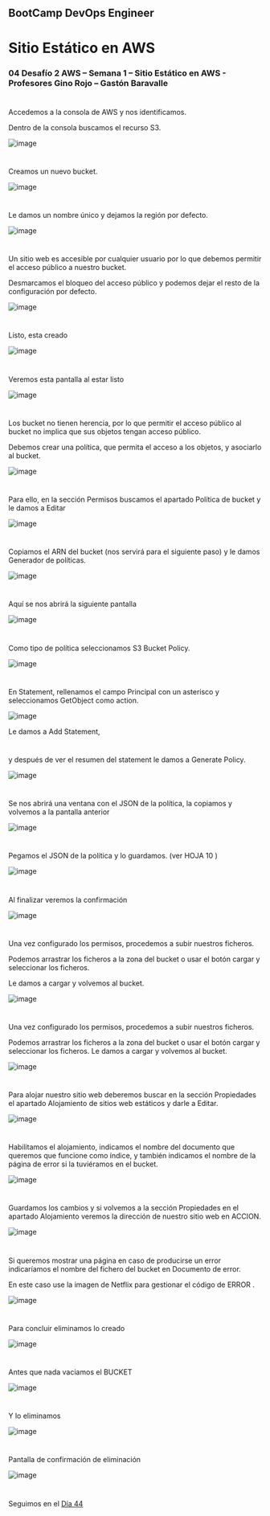 
## BootCamp DevOps Engineer	

#  Sitio Estático  en AWS 

### 04   Desafío 2 AWS – Semana 1 – Sitio Estático en AWS - Profesores Gino Rojo – Gastón Baravalle


#
#

Accedemos a la consola de AWS y nos identificamos.

Dentro de la consola buscamos el recurso S3.

![image](https://user-images.githubusercontent.com/96561825/173635168-486177e2-4867-449b-bb16-cb9e72c4b73b.png)

#
Creamos un nuevo bucket.

![image](https://user-images.githubusercontent.com/96561825/173635420-6778113e-8f87-4d7f-b84b-e5a967300cb5.png)

#

Le damos un nombre único y dejamos la región por defecto.

![image](https://user-images.githubusercontent.com/96561825/173635467-ab0ebb39-d068-4c9b-95a2-83ece90bdf85.png)

#

Un sitio web es accesible por cualquier usuario por lo que debemos permitir el acceso público a nuestro bucket.

Desmarcamos el bloqueo del acceso público y podemos dejar el resto de la configuración por defecto.

![image](https://user-images.githubusercontent.com/96561825/173635548-d1d9e179-6f3e-4a1e-b921-c144fab04d46.png)

#

Listo, esta creado

![image](https://user-images.githubusercontent.com/96561825/173635623-0c8f646b-8908-483d-b221-f045eb3a4f5f.png)

#

Veremos esta pantalla al estar listo

![image](https://user-images.githubusercontent.com/96561825/173635668-590cd30c-0c8b-4d61-8758-917dad635180.png)


#

Los bucket no tienen herencia, por lo que permitir el acceso público al bucket no implica que sus objetos tengan acceso público. 

Debemos crear una política, que permita el acceso a los objetos, y asociarlo al bucket. 

![image](https://user-images.githubusercontent.com/96561825/173635726-e073049c-fb8a-4918-a850-bc0cf1331f4b.png)


#

Para ello, en la sección Permisos buscamos el apartado Política de bucket y le damos a Editar

![image](https://user-images.githubusercontent.com/96561825/173635769-f658df33-4342-42a7-ab5a-8ef4dd51c925.png)

#

Copiamos el ARN del bucket (nos servirá para el siguiente paso) y le damos Generador de políticas.

![image](https://user-images.githubusercontent.com/96561825/173635804-4c942706-4908-4945-8638-5499a7169014.png)

#
Aquí se nos abrirá la siguiente pantalla

![image](https://user-images.githubusercontent.com/96561825/173635852-e7a8bdef-a301-4bf2-be0d-4a8ae6675897.png)


#
Como tipo de política seleccionamos S3 Bucket Policy.

![image](https://user-images.githubusercontent.com/96561825/173635896-c2c5de52-3c08-4b96-b6f5-19701c84ea3c.png)


#

En Statement, rellenamos el campo Principal con un asterisco y seleccionamos GetObject como action.

![image](https://user-images.githubusercontent.com/96561825/173635954-f0356cfc-265a-44b4-aeb1-4429fd1bec30.png)

Le damos a Add Statement,

#

 y después de ver el resumen del statement le damos a Generate Policy.
 
 ![image](https://user-images.githubusercontent.com/96561825/173636036-1065c66e-9a07-4c77-b3d6-69035fb70be8.png)

#

Se nos abrirá una ventana con el JSON de la política, la copiamos y volvemos a la pantalla anterior 

![image](https://user-images.githubusercontent.com/96561825/173636087-8ad02103-d6ae-4c14-bd8d-eb2e46c76332.png)

#

Pegamos el JSON de la política y lo guardamos.  (ver HOJA 10 )

![image](https://user-images.githubusercontent.com/96561825/173636121-ce6e2c1d-afe7-4557-8c13-d8748610c6f4.png)


#

Al finalizar veremos la confirmación


![image](https://user-images.githubusercontent.com/96561825/173636193-fbd0d9c0-bcd8-4017-ab8b-5ae14c270c3a.png)

#

Una vez configurado los permisos, procedemos a subir nuestros ficheros.

Podemos arrastrar los ficheros a la zona del bucket o usar el botón cargar y seleccionar los ficheros.

Le damos a cargar y volvemos al bucket.

![image](https://user-images.githubusercontent.com/96561825/173636226-9a32c865-c016-4374-ba72-399eb317ff5f.png)



#

Una vez configurado los permisos, procedemos a subir nuestros ficheros. 

Podemos arrastrar los ficheros a la zona del bucket o usar el botón cargar y seleccionar los ficheros. Le damos a cargar y volvemos al bucket.

![image](https://user-images.githubusercontent.com/96561825/173636283-e253c512-eaf6-45f5-b975-146c5ef4a2c9.png)

#
Para alojar nuestro sitio web deberemos buscar en la sección Propiedades el apartado Alojamiento de sitios web estáticos y darle a Editar.


![image](https://user-images.githubusercontent.com/96561825/173636329-845ccdf0-7c1a-421e-842c-f59a4196fc1f.png)

#
Habilitamos el alojamiento, indicamos el nombre del documento que queremos que funcione como índice, y también indicamos el nombre de la página de error si la tuviéramos en el bucket.

![image](https://user-images.githubusercontent.com/96561825/173636379-7de02ff9-9e3b-4534-9be1-a696895ad519.png)


#

Guardamos los cambios y si volvemos a la sección Propiedades en el apartado Alojamiento veremos la dirección de nuestro sitio web en ACCION.

![image](https://user-images.githubusercontent.com/96561825/173636408-1b4f3252-6010-4a52-90ff-f56e415021b1.png)

#

Si queremos mostrar una página en caso de producirse un error indicaríamos el nombre del fichero del bucket en Documento de error.  

En este caso use la imagen de Netflix para gestionar el código de ERROR .

![image](https://user-images.githubusercontent.com/96561825/173636479-9ffb49eb-5e3b-4e26-9421-d14b609e5d33.png)


#
#



Para concluir eliminamos lo creado

![image](https://user-images.githubusercontent.com/96561825/173636536-4d88e5fa-2d6b-4fa4-8b7f-58bf90a46436.png)

#

Antes que nada vaciamos el BUCKET

![image](https://user-images.githubusercontent.com/96561825/173636582-7cbd0ccd-ed51-4b00-9aef-9bdec56681a4.png)

#

Y lo eliminamos

![image](https://user-images.githubusercontent.com/96561825/173636617-0719ed5b-a99e-4d15-abe3-df40b4881ce9.png)

#

Pantalla de confirmación de eliminación

![image](https://user-images.githubusercontent.com/96561825/173636641-c8577379-1d8a-4bae-b40e-26357b1e7e16.png)

#
#
#
#
#
Seguimos en el [Día 44](day44.md)
